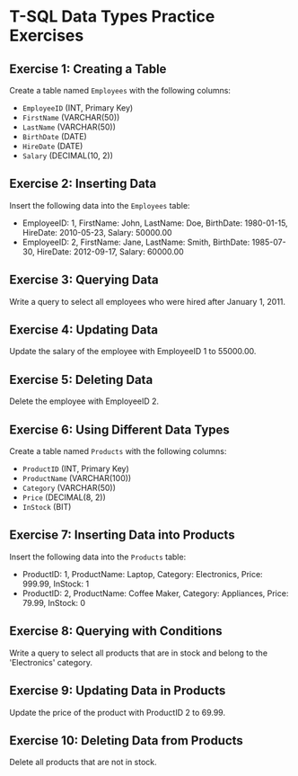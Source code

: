 # T-SQL Data Types Practice Exercises

## Exercise 1: Creating a Table

Create a table named `Employees` with the following columns:
- `EmployeeID` (INT, Primary Key)
- `FirstName` (VARCHAR(50))
- `LastName` (VARCHAR(50))
- `BirthDate` (DATE)
- `HireDate` (DATE)
- `Salary` (DECIMAL(10, 2))

## Exercise 2: Inserting Data

Insert the following data into the `Employees` table:
- EmployeeID: 1, FirstName: John, LastName: Doe, BirthDate: 1980-01-15, HireDate: 2010-05-23, Salary: 50000.00
- EmployeeID: 2, FirstName: Jane, LastName: Smith, BirthDate: 1985-07-30, HireDate: 2012-09-17, Salary: 60000.00

## Exercise 3: Querying Data

Write a query to select all employees who were hired after January 1, 2011.

## Exercise 4: Updating Data

Update the salary of the employee with EmployeeID 1 to 55000.00.

## Exercise 5: Deleting Data

Delete the employee with EmployeeID 2.

## Exercise 6: Using Different Data Types

Create a table named `Products` with the following columns:
- `ProductID` (INT, Primary Key)
- `ProductName` (VARCHAR(100))
- `Category` (VARCHAR(50))
- `Price` (DECIMAL(8, 2))
- `InStock` (BIT)

## Exercise 7: Inserting Data into Products

Insert the following data into the `Products` table:
- ProductID: 1, ProductName: Laptop, Category: Electronics, Price: 999.99, InStock: 1
- ProductID: 2, ProductName: Coffee Maker, Category: Appliances, Price: 79.99, InStock: 0

## Exercise 8: Querying with Conditions

Write a query to select all products that are in stock and belong to the 'Electronics' category.

## Exercise 9: Updating Data in Products

Update the price of the product with ProductID 2 to 69.99.

## Exercise 10: Deleting Data from Products

Delete all products that are not in stock.
